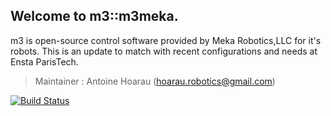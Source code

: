 ## Welcome to m3::m3meka.

m3 is open-source control software provided by Meka Robotics,LLC for it's robots.
This is an update to match with recent configurations and needs at Ensta ParisTech.

> Maintainer : Antoine Hoarau (hoarau.robotics@gmail.com)

[![Build Status](https://travis-ci.org/ahoarau/m3meka.svg?branch=master)](https://travis-ci.org/ahoarau/m3meka)
